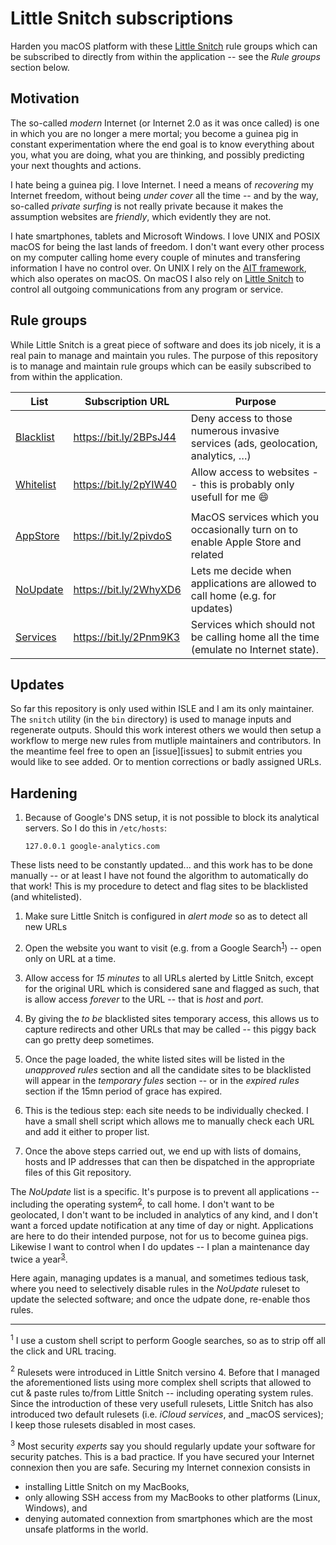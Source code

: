 # Little Snitch subscriptions

Harden you macOS platform with these [Little Snitch][snitch] rule groups which can be subscribed to directly from within the
application -- see the _Rule groups_ section below.

## Motivation

The so-called _modern_ Internet (or Internet 2.0 as it was once called) is one in which you are no longer a mere mortal; you
become a guinea pig in constant experimentation where the end goal is to know everything about you, what you are doing, what you
are thinking, and possibly predicting your next thoughts and actions.

I hate being a guinea pig. I love Internet. I need a means of _recovering_ my Internet freedom, without being _under cover_ all
the time -- and by the way, so-called _private surfing_ is not really private because it makes the assumption websites are
_friendly_, which evidently they are not.

I hate smartphones, tablets and Microsoft Windows. I love UNIX and POSIX macOS for being the last lands of freedom. I don't want
every other process on my computer calling home every couple of minutes and transfering information I have no control over. On
UNIX I rely on the [AIT framework][ait], which also operates on macOS. On macOS I also rely on [Little Snitch][snitch] to control
all outgoing communications from any program or service.

## Rule groups

While Little Snitch is a great piece of software and does its job nicely, it is a real pain to manage and maintain you rules. The
purpose of this repository is to manage and maintain rule groups which can be easily subscribed to from within the application.

| List        | Subscription URL       | Purpose                                                                                 |
| ----------- | ---------------------- | --------------------------------------------------------------------------------------- |
| [Blacklist] | https://bit.ly/2BPsJ44 | Deny access to those numerous invasive services (ads, geolocation, analytics, …)        |
| [Whitelist] | https://bit.ly/2pYIW40 | Allow access to websites -- this is probably only usefull for me :smile:                |
|             |                        |                                                                                         |
| [AppStore]  | https://bit.ly/2pivdoS | MacOS services which you occasionally turn on to enable Apple Store and related         |
| [NoUpdate]  | https://bit.ly/2WhyXD6 | Lets me decide when applications are allowed to call home (e.g. for updates)            |
| [Services]  | https://bit.ly/2Pnm9K3 | Services which should not be calling home all the time (emulate no Internet state).     |

## Updates

So far this repository is only used within ISLE and I am its only maintainer. The `snitch` utility (in the `bin` directory) is
used to manage inputs and regenerate outputs. Should this work interest others we would then setup a workflow to merge new rules
from mutliple maintainers and contributors. In the meantime feel free to open an [issue][issues] to submit entries you would like
to see added. Or to mention corrections or badly assigned URLs.

## Hardening

1.  Because of Google's DNS setup, it is not possible to block its analytical servers. So I do this in `/etc/hosts`:

    ```
    127.0.0.1 google-analytics.com
    ```

These lists need to be constantly updated... and this work has to be done manually -- or at least I have not found the algorithm
to automatically do that work! This is my procedure to detect and flag sites to be blacklisted (and whitelisted).

1.  Make sure Little Snitch is configured in _alert mode_ so as to detect all new URLs

1.  Open the website you want to visit (e.g. from a Google Search<sup>[1](#google)</sup>) -- open only on URL at a time.

1.  Allow access for _15 minutes_ to all URLs alerted by Little Snitch, except for the original URL which is considered sane and
    flagged as such, that is allow access _forever_ to the URL -- that is _host_ and _port_.

1.  By giving the _to be_ blacklisted sites temporary access, this allows us to capture redirects and other URLs that may be
    called -- this piggy back can go pretty deep sometimes.

1.  Once the page loaded, the white listed sites will be listed in the _unapproved rules_ section and all the candidate sites to
    be blacklisted will appear in the _temporary fules_ section -- or in the _expired rules_ section if the 15mn period of grace
    has expired.

1.  This is the tedious step: each site needs to be individually checked. I have a small shell script which allows me to manually
    check each URL and add it either to proper list.

1.  Once the above steps carried out, we end up with lists of domains, hosts and IP addresses that can then be dispatched in the
    appropriate files of this Git repository.

The _NoUpdate_ list is a specific. It's purpose is to prevent all applications -- including the operating
system<sup>[2](#macos)</sup>, to call home. I don't want to be geolocated, I don't want to be included in analytics of any kind,
and I don't want a forced update notification at any time of day or night. Applications are here to do their intended purpose, not
for us to become guinea pigs. Likewise I want to control when I do updates -- I plan a maintenance day twice a
year<sup>[3](#updates)</sup>.

Here again, managing updates is a manual, and sometimes tedious task, where you need to selectively disable rules in the
_NoUpdate_ ruleset to update the selected software; and once the udpate done, re-enable thos rules.

<hr>

<a name='google'><sup>1</sup></a>
I use a custom shell script to perform Google searches, so as to strip off all the click and URL tracing.

<a name='macos'><sup>2</sup></a>
Rulesets were introduced in Little Snitch versino 4. Before that I managed the aforementioned lists using more complex shell
scripts that allowed to cut & paste rules to/from Little Snitch -- including operating system rules. Since the introduction of
these very usefull rulesets, Little Snitch has also introduced two default rulesets (i.e. _iCloud services_, and _macOS services);
I keep those rulesets disabled in most cases.

<a name='updates'><sup>3</sup></a>
Most security _experts_ say you should regularly update your software for security patches. This is a bad practice. If you have
secured your Internet connexion then you are safe. Securing my Internet connexion consists in

-   installing Little Snitch on my MacBooks,
-   only allowing SSH access from my MacBooks to other platforms (Linux, Windows), and
-   denying automated connextion from smartphones which are the most unsafe platforms in the world.

  [ait]:            https://github.com/ISLEcode/AIT
  [snitch]:         https://www.obdev.at

  [appstore]:       https://github.com/marcastel/snitch/wiki/Rules-AppStore
  [blacklist]:      https://github.com/marcastel/snitch/wiki/Rules-Blacklist
  [noupdate]:       https://github.com/marcastel/snitch/wiki/Rules-NoUpdate
  [services]:       https://github.com/marcastel/snitch/wiki/Rules-Services
  [whitelist]:      https://github.com/marcastel/snitch/wiki/Rules-Whitelist

<!-- vim: set spelllang=en :-->
